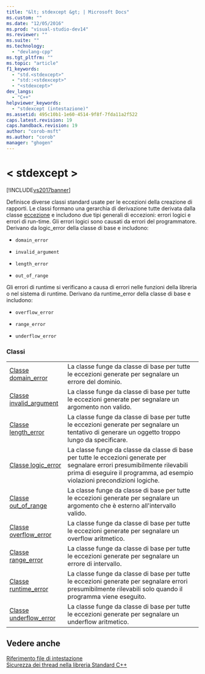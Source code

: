 ```yaml
---
title: "&lt; stdexcept &gt; | Microsoft Docs"
ms.custom: ""
ms.date: "12/05/2016"
ms.prod: "visual-studio-dev14"
ms.reviewer: ""
ms.suite: ""
ms.technology: 
  - "devlang-cpp"
ms.tgt_pltfrm: ""
ms.topic: "article"
f1_keywords: 
  - "std.<stdexcept>"
  - "std::<stdexcept>"
  - "<stdexcept>"
dev_langs: 
  - "C++"
helpviewer_keywords: 
  - "stdexcept (intestazione)"
ms.assetid: 495c10b1-1e60-4514-9f8f-7fda11a2f522
caps.latest.revision: 19
caps.handback.revision: 19
author: "corob-msft"
ms.author: "corob"
manager: "ghogen"
---
```

# &lt; stdexcept &gt;
[!INCLUDE[vs2017banner](../assembler/inline/includes/vs2017banner.md)]

Definisce diverse classi standard usate per le eccezioni della creazione di rapporti. Le classi formano una gerarchia di derivazione tutte derivata dalla classe [eccezione](../standard-library/exception-class1.md) e includono due tipi generali di eccezioni: errori logici e errori di run-time. Gli errori logici sono causati da errori del programmatore. Derivano da logic_error della classe di base e includono:  
  
-   `domain_error`  
  
-   `invalid_argument`  
  
-   `length_error`  
  
-   `out_of_range`  
  
 Gli errori di runtime si verificano a causa di errori nelle funzioni della libreria o nel sistema di runtime. Derivano da runtime_error della classe di base e includono:  
  
-   `overflow_error`  
  
-   `range_error`  
  
-   `underflow_error`  
  
### <a name="classes"></a>Classi  
  
|||  
|-|-|  
|[Classe domain_error](../standard-library/domain-error-class.md)|La classe funge da classe di base per tutte le eccezioni generate per segnalare un errore del dominio.|  
|[Classe invalid_argument](../standard-library/invalid-argument-class.md)|La classe funge da classe di base per tutte le eccezioni generate per segnalare un argomento non valido.|  
|[Classe length_error](../standard-library/length-error-class.md)|La classe funge da classe di base per tutte le eccezioni generate per segnalare un tentativo di generare un oggetto troppo lungo da specificare.|  
|[Classe logic_error](../standard-library/logic-error-class.md)|La classe funge da classe da classe di base per tutte le eccezioni generate per segnalare errori presumibilmente rilevabili prima di eseguire il programma, ad esempio violazioni precondizioni logiche.|  
|[Classe out_of_range](../standard-library/out-of-range-class.md)|La classe funge da classe di base per tutte le eccezioni generate per segnalare un argomento che è esterno all'intervallo valido.|  
|[Classe overflow_error](../standard-library/overflow-error-class.md)|La classe funge da classe di base per tutte le eccezioni generate per segnalare un overflow aritmetico.|  
|[Classe range_error](../standard-library/range-error-class.md)|La classe funge da classe di base per tutte le eccezioni generate per segnalare un errore di intervallo.|  
|[Classe runtime_error](../standard-library/runtime-error-class.md)|La classe funge da classe di base per tutte le eccezioni generate per segnalare errori presumibilmente rilevabili solo quando il programma viene eseguito.|  
|[Classe underflow_error](../standard-library/underflow-error-class.md)|La classe funge da classe di base per tutte le eccezioni generate per segnalare un underflow aritmetico.|  
  
## <a name="see-also"></a>Vedere anche  
 [Riferimento file di intestazione](../standard-library/cpp-standard-library-header-files.md)   
 [Sicurezza dei thread nella libreria Standard C++](../standard-library/thread-safety-in-the-cpp-standard-library.md)

